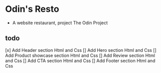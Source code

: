 # Odin's Resto

- A website restaurant, project The Odin Project

## todo
[x] Add Header section Html and Css
[] Add Hero section Html and Css
[] Add Product showcase section Html and Css
[] Add Review section Html and Css
[] Add CTA section Html and Css
[] Add Footer section Html and Css
